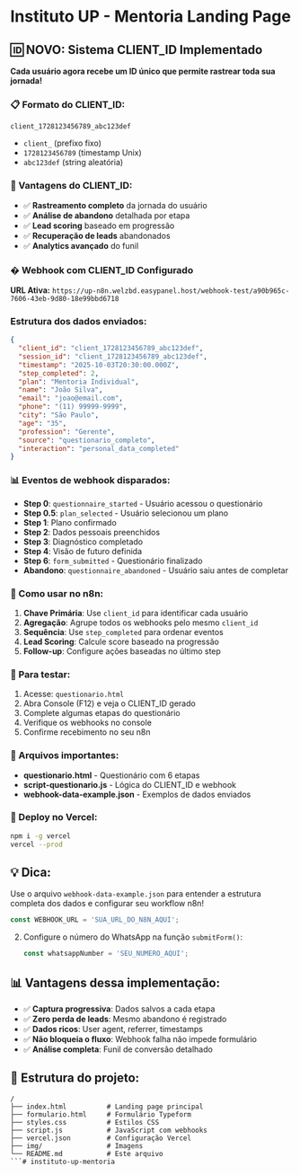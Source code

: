 # Instituto UP - Mentoria Landing Page

## 🆔 NOVO: Sistema CLIENT_ID Implementado

**Cada usuário agora recebe um ID único que permite rastrear toda sua jornada!**

### 📋 Formato do CLIENT_ID:
```
client_1728123456789_abc123def
```
- `client_` (prefixo fixo)
- `1728123456789` (timestamp Unix)  
- `abc123def` (string aleatória)

### 🎯 Vantagens do CLIENT_ID:
- ✅ **Rastreamento completo** da jornada do usuário
- ✅ **Análise de abandono** detalhada por etapa
- ✅ **Lead scoring** baseado em progressão
- ✅ **Recuperação de leads** abandonados
- ✅ **Analytics avançado** do funil

### � Webhook com CLIENT_ID Configurado

**URL Ativa:** `https://up-n8n.welzbd.easypanel.host/webhook-test/a90b965c-7606-43eb-9d80-18e99bbd6718`

### Estrutura dos dados enviados:

```json
{
  "client_id": "client_1728123456789_abc123def",
  "session_id": "client_1728123456789_abc123def", 
  "timestamp": "2025-10-03T20:30:00.000Z",
  "step_completed": 2,
  "plan": "Mentoria Individual",
  "name": "João Silva",
  "email": "joao@email.com",
  "phone": "(11) 99999-9999",
  "city": "São Paulo",
  "age": "35",
  "profession": "Gerente",
  "source": "questionario_completo",
  "interaction": "personal_data_completed"
}
```

### 📊 Eventos de webhook disparados:

- **Step 0**: `questionnaire_started` - Usuário acessou o questionário
- **Step 0.5**: `plan_selected` - Usuário selecionou um plano  
- **Step 1**: Plano confirmado
- **Step 2**: Dados pessoais preenchidos
- **Step 3**: Diagnóstico completado
- **Step 4**: Visão de futuro definida
- **Step 6**: `form_submitted` - Questionário finalizado
- **Abandono**: `questionnaire_abandoned` - Usuário saiu antes de completar

### 🔧 Como usar no n8n:

1. **Chave Primária**: Use `client_id` para identificar cada usuário
2. **Agregação**: Agrupe todos os webhooks pelo mesmo `client_id`
3. **Sequência**: Use `step_completed` para ordenar eventos
4. **Lead Scoring**: Calcule score baseado na progressão
5. **Follow-up**: Configure ações baseadas no último step

### 📱 Para testar:

1. Acesse: `questionario.html`
2. Abra Console (F12) e veja o CLIENT_ID gerado
3. Complete algumas etapas do questionário
4. Verifique os webhooks no console
5. Confirme recebimento no seu n8n

### 📁 Arquivos importantes:

- **questionario.html** - Questionário com 6 etapas
- **script-questionario.js** - Lógica do CLIENT_ID e webhook
- **webhook-data-example.json** - Exemplos de dados enviados

### 🚀 Deploy no Vercel:

```bash
npm i -g vercel
vercel --prod
```

## 💡 Dica: 
Use o arquivo `webhook-data-example.json` para entender a estrutura completa dos dados e configurar seu workflow n8n!
   ```javascript
   const WEBHOOK_URL = 'SUA_URL_DO_N8N_AQUI';
   ```

2. Configure o número do WhatsApp na função `submitForm()`:
   ```javascript
   const whatsappNumber = 'SEU_NUMERO_AQUI';
   ```

## 📊 Vantagens dessa implementação:

- ✅ **Captura progressiva**: Dados salvos a cada etapa
- ✅ **Zero perda de leads**: Mesmo abandono é registrado
- ✅ **Dados ricos**: User agent, referrer, timestamps
- ✅ **Não bloqueia o fluxo**: Webhook falha não impede formulário
- ✅ **Análise completa**: Funil de conversão detalhado

## 🔧 Estrutura do projeto:

```
/
├── index.html          # Landing page principal
├── formulario.html     # Formulário Typeform
├── styles.css          # Estilos CSS
├── script.js           # JavaScript com webhooks
├── vercel.json         # Configuração Vercel
├── img/                # Imagens
└── README.md           # Este arquivo
```#   i n s t i t u t o - u p - m e n t o r i a  
 